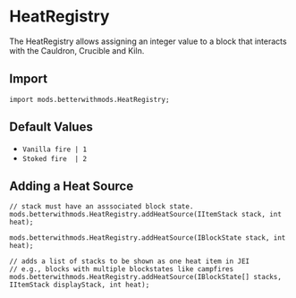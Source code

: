 # HeatRegistry

The HeatRegistry allows assigning an integer value to a block that interacts with the Cauldron, Crucible and Kiln.

## Import
```zenscript
import mods.betterwithmods.HeatRegistry;
```

## Default Values
 * `Vanilla fire | 1`
 * `Stoked fire  | 2`
    
## Adding a Heat Source

```zenscript
// stack must have an asssociated block state.
mods.betterwithmods.HeatRegistry.addHeatSource(IItemStack stack, int heat);

mods.betterwithmods.HeatRegistry.addHeatSource(IBlockState stack, int heat);

// adds a list of stacks to be shown as one heat item in JEI
// e.g., blocks with multiple blockstates like campfires
mods.betterwithmods.HeatRegistry.addHeatSource(IBlockState[] stacks, IItemStack displayStack, int heat);
```
